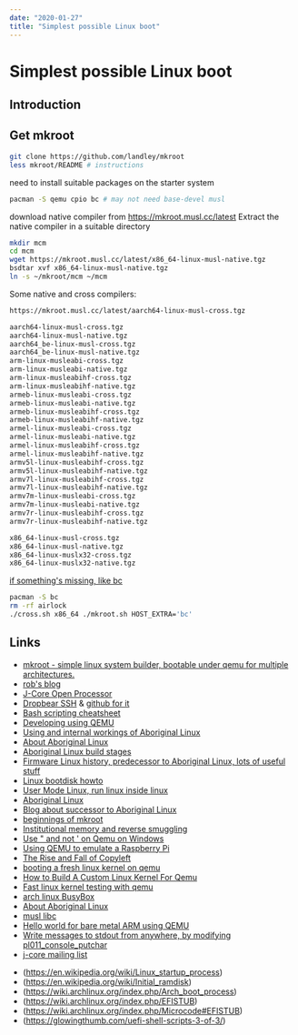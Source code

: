```yaml
---
date: "2020-01-27"
title: "Simplest possible Linux boot"
---
```

<!-- 2020-01-27-Simplest-possible-Linux-boot -->

<!-- markdownlint-disable MD025 -->
# Simplest possible Linux boot
<!-- markdownlint-enable MD025 -->

## Introduction

## Get mkroot

```bash
git clone https://github.com/landley/mkroot
less mkroot/README # instructions
```

need to install suitable packages on the starter system

```bash
pacman -S qemu cpio bc # may not need base-devel musl
```

download native compiler from https://mkroot.musl.cc/latest
Extract the native compiler in a suitable directory

```bash
mkdir mcm
cd mcm
wget https://mkroot.musl.cc/latest/x86_64-linux-musl-native.tgz
bsdtar xvf x86_64-linux-musl-native.tgz
ln -s ~/mkroot/mcm ~/mcm
```

Some native and cross compilers:

```bash
https://mkroot.musl.cc/latest/aarch64-linux-musl-cross.tgz

aarch64-linux-musl-cross.tgz
aarch64-linux-musl-native.tgz
aarch64_be-linux-musl-cross.tgz
aarch64_be-linux-musl-native.tgz
arm-linux-musleabi-cross.tgz
arm-linux-musleabi-native.tgz
arm-linux-musleabihf-cross.tgz
arm-linux-musleabihf-native.tgz
armeb-linux-musleabi-cross.tgz
armeb-linux-musleabi-native.tgz
armeb-linux-musleabihf-cross.tgz
armeb-linux-musleabihf-native.tgz
armel-linux-musleabi-cross.tgz
armel-linux-musleabi-native.tgz
armel-linux-musleabihf-cross.tgz
armel-linux-musleabihf-native.tgz
armv5l-linux-musleabihf-cross.tgz
armv5l-linux-musleabihf-native.tgz
armv7l-linux-musleabihf-cross.tgz
armv7l-linux-musleabihf-native.tgz
armv7m-linux-musleabi-cross.tgz
armv7m-linux-musleabi-native.tgz
armv7r-linux-musleabihf-cross.tgz
armv7r-linux-musleabihf-native.tgz 

x86_64-linux-musl-cross.tgz
x86_64-linux-musl-native.tgz
x86_64-linux-muslx32-cross.tgz
x86_64-linux-muslx32-native.tgz
```

[if something's missing, like bc](https://github.com/landley/mkroot/issues/2)

```bash
pacman -S bc
rm -rf airlock
./cross.sh x86_64 ./mkroot.sh HOST_EXTRA='bc'
```

## Links

* [mkroot - simple linux system builder, bootable under qemu for multiple architectures.](https://github.com/landley/mkroot)
* [rob's blog](http://landley.net/notes.html)
* [J-Core Open Processor](https://j-core.org/)
* [Dropbear SSH](https://matt.ucc.asn.au/dropbear/dropbear.html) & [github for it](https://github.com/mkj/dropbear)
* [Bash scripting cheatsheet](https://devhints.io/bash)
* [Developing using QEMU](http://www.landley.net/aboriginal/presentation.html)
* [Using and internal workings of Aboriginal Linux](http://www.landley.net/aboriginal/README)
* [About Aboriginal Linux](http://www.landley.net/aboriginal/about.html)
* [Aboriginal Linux build stages](http://www.landley.net/aboriginal/build-stages.html)
* [Firmware Linux history, predecessor to Aboriginal Linux, lots of useful stuff](http://www.landley.net/aboriginal/history.html)
* [Linux bootdisk howto](http://tldp.org/HOWTO/Bootdisk-HOWTO/index.html)
* [User Mode Linux, run linux inside linux](http://landley.net/writing/docs/UML.html)
* [Aboriginal Linux](https://landley.net/aboriginal/about.html)
* [Blog about successor to Aboriginal Linux](https://landley.net/notes-2016.html#17-05-2016)
* [beginnings of mkroot](http://lists.landley.net/pipermail/mkroot-landley.net/2017-May/000000.html)
* [Institutional memory and reverse smuggling](https://web.archive.org/web/20120111055334/http://wrttn.in/04af1a)
* [Use " and not ' on Qemu on Windows](https://github.com/dhruvvyas90/qemu-rpi-kernel/issues/71)
* [Using QEMU to emulate a Raspberry Pi](https://blog.agchapman.com/using-qemu-to-emulate-a-raspberry-pi/)
* [The Rise and Fall of Copyleft](http://landley.net/talks/ohio-2013.txt)
* [booting a fresh linux kernel on qemu](https://ops.tips/notes/booting-linux-on-qemu/)
* [How to Build A Custom Linux Kernel For Qemu](https://mgalgs.github.io/2015/05/16/how-to-build-a-custom-linux-kernel-for-qemu-2015-edition.html)
* [Fast linux kernel testing with qemu](http://ncmiller.github.io/2016/05/14/linux-and-qemu.html)
* [arch linux BusyBox](https://wiki.archlinux.org/index.php/BusyBox)
* [About Aboriginal Linux](http://landley.net/aboriginal/about.html#selfhost)
* [musl libc](https://www.musl-libc.org/)
* [Hello world for bare metal ARM using QEMU](https://balau82.wordpress.com/2010/02/28/hello-world-for-bare-metal-arm-using-qemu/)
* [Write messages to stdout from anywhere, by modifying pl011_console_putchar](https://github.com/torvalds/linux/blob/master/drivers/tty/serial/amba-pl011.c)
* [j-core mailing list](https://lists.j-core.org/mailman/listinfo/j-core)

<!-- markdownlint-disable MD034 -->
* (https://en.wikipedia.org/wiki/Linux_startup_process)
* (https://en.wikipedia.org/wiki/Initial_ramdisk)
* (https://wiki.archlinux.org/index.php/Arch_boot_process)
* (https://wiki.archlinux.org/index.php/EFISTUB)
* (https://wiki.archlinux.org/index.php/Microcode#EFISTUB)
* (https://glowingthumb.com/uefi-shell-scripts-3-of-3/)
<!-- markdownlint-enable MD034 -->
